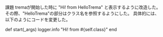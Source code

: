 課題
tremaが開始した時に
"Hi! from HelloTrema"
と表示するように改造した。
その際、"HelloTrema"の部分はクラス名を参照するようにした。
具体的には、以下のようにコードを変更した。

def start(_args)
    logger.info "Hi! from #{self.class}"
  end
